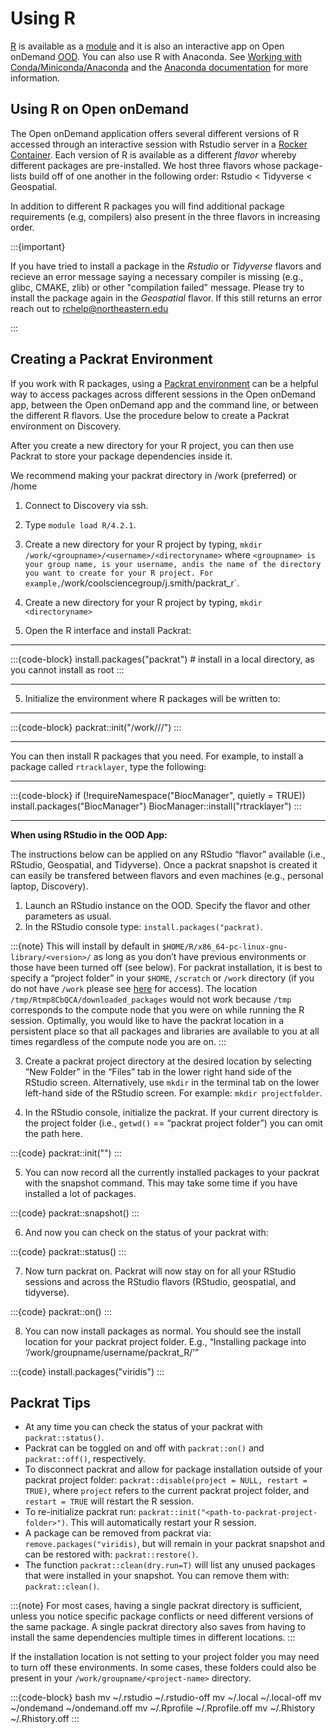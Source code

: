 # Using R

[R](https://www.r-project.org/) is available as a [module](../software/modules.md) and
it is also an interactive app on Open onDemand [OOD](../using-ood/introduction.md). You can also use R with Anaconda. See [Working with Conda/Miniconda/Anaconda](./conda.md) and the [Anaconda documentation](https://docs.anaconda.com/anaconda/packages/r-language-pkg-docs/) for more information.

## Using R on Open onDemand

The Open onDemand application offers several different versions of R accessed through an interactive session with Rstudio server in a [Rocker Container](https://rocker-project.org/images/versioned/rstudio). Each version of R is available as a different *flavor* whereby different packages are pre-installed. We host three flavors whose package-lists build off of one another in the following order: Rstudio < Tidyverse < Geospatial.

In addition to different R packages you will find additional package requirements (e.g, compilers) also present in the three flavors in increasing order. 


:::{important}

If you have tried to install a package in the *Rstudio* or *Tidyverse* flavors and recieve an error message saying a necessary compiler is missing (e.g., glibc, CMAKE, zlib) or other "compilation failed" message. Please try to install the package again in the *Geospatial* flavor. If this still returns an error reach out to rchelp@northeastern.edu 

:::


## Creating a Packrat Environment

If you work with R packages, using a [Packrat environment](https://rstudio.github.io/packrat/) can be a helpful way to access packages across different sessions in the Open onDemand app, between the Open onDemand app and the command line, or between the different R flavors. Use the procedure below to create a Packrat environment on Discovery.

After you create a new directory for your R project, you can then use Packrat to store your package dependencies inside it.

We recommend making your packrat directory in /work (preferred) or /home

1. Connect to Discovery via ssh.

1. Type `module load R/4.2.1`.

1. Create a new directory for your R project by typing, `mkdir /work/<groupname>/<username>/<directoryname>` where `<groupname> is your group name, `<username>` is your username, and `<directoryname>` is the name of the directory you want to create for your R project. For example, `/work/coolsciencegroup/j.smith/packrat_r`.

1. Create a new directory for your R project by typing, `mkdir <directoryname>`

1. Open the R interface and install Packrat:

______________________________________________________________________

:::{code-block}
   install.packages("packrat") # install in a local directory, as you cannot install as root
:::

______________________________________________________________________

5. Initialize the environment where R packages will be written to:

______________________________________________________________________

:::{code-block}
   packrat::init("/work/<groupname>/<yourusername>/<directoryname>")
:::

______________________________________________________________________

You can then install R packages that you need. For example, to install a package called `rtracklayer`, type the following:

______________________________________________________________________

:::{code-block}
if (!requireNamespace("BiocManager", quietly = TRUE))
install.packages("BiocManager")
BiocManager::install("rtracklayer")
:::

______________________________________________________________________

**When using RStudio in the OOD App:**

The instructions below can be applied on any RStudio “flavor” available (i.e., RStudio, Geospatial, and Tidyverse). Once a packrat snapshot is created it can easily be transfered between flavors and even machines (e.g., personal laptop, Discovery).

1. Launch an RStudio instance on the OOD. Specify the flavor and other parameters as usual.
1. In the RStudio console type: `install.packages("packrat)`.

:::{note}
This will install by default in `$HOME/R/x86_64-pc-linux-gnu-library/<version>/` as long as you don’t have previous environments or those have been turned off (see below). For packrat installation, it is best to specify a “project folder” in your `$HOME`, `/scratch` or `/work` directory (if you do not have `/work` please see [here](https://rc-docs.northeastern.edu/en/latest/storage/discovery_storage.html) for access). The location `/tmp/Rtmp8CbQCA/downloaded_packages` would not work because `/tmp` corresponds to the compute node that you were on while running the R session. Optimally, you would like to have the packrat location in a persistent place so that all packages and libraries are available to you at all times regardless of the compute node you are on.
:::

3. Create a packrat project directory at the desired location by selecting “New Folder” in the “Files” tab in the lower right hand side of the RStudio screen. Alternatively, use `mkdir` in the terminal tab on the lower left-hand side of the RStudio screen. For example: `mkdir projectfolder`.

1. In the RStudio console, initialize the packrat. If your current directory is the project folder (i.e., `getwd()` == “packrat project folder”) you can omit the path here.

:::{code}
packrat::init("<path-to-project-folder>")
:::

5. You can now record all the currently installed packages to your packrat with the snapshot command. This may take some time if you have installed a lot of packages.

:::{code}
packrat::snapshot()
:::

6. And now you can check on the status of your packrat with:

:::{code}
packrat::status()
:::

7. Now turn packrat on. Packrat will now stay on for all your RStudio sessions and across the RStudio flavors (RStudio, geospatial, and tidyverse).

:::{code}
packrat::on()
:::

8. You can now install packages as normal. You should see the install location for your packrat project folder. E.g., “Installing package into ‘/work/groupname/username/packrat_R/’”

:::{code}
install.packages("viridis")
:::

## Packrat Tips

- At any time you can check the status of your packrat with `packrat::status()`.
- Packrat can be toggled on and off with `packrat::on()` and `packrat::off()`, respectively.
- To disconnect packrat and allow for package installation outside of your packrat project folder: `packrat::disable(project = NULL, restart = TRUE)`, where `project` refers to the current packrat project folder, and `restart = TRUE` will restart the R session.
- To re-initialize packrat run: `packrat::init("<path-to-packrat-project-folder>")`. This will automatically restart your R session.
- A package can be removed from packrat via: `remove.packages("viridis)`, but will remain in your packrat snapshot and can be restored with: `packrat::restore()`.
- The function `packrat::clean(dry.run=T)` will list any unused packages that were installed in your snapshot. You can remove them with: `packrat::clean()`.

:::{note}
For most cases, having a single packrat directory is sufficient, unless you notice specific package conflicts or need different versions of the same package. A single packrat directory also saves from having to install the same dependencies multiple times in different locations.
:::

If the installation location is not setting to your project folder you may need to turn off these environments. In some cases, these folders could also be present in your `/work/groupname/<project-name>` directory.

:::{code-block} bash
mv ~/.rstudio ~/.rstudio-off
mv ~/.local ~/.local-off
mv ~/ondemand ~/ondemand.off
mv ~/.Rprofile ~/.Rprofile.off
mv ~/.Rhistory ~/.Rhistory.off
:::
